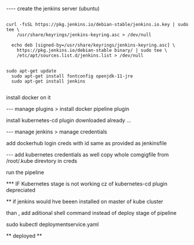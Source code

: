 ---- create the jenkins server (ubuntu)
```

curl -fsSL https://pkg.jenkins.io/debian-stable/jenkins.io.key | sudo tee \
    /usr/share/keyrings/jenkins-keyring.asc > /dev/null
  
  echo deb [signed-by=/usr/share/keyrings/jenkins-keyring.asc] \
    https://pkg.jenkins.io/debian-stable binary/ | sudo tee \
    /etc/apt/sources.list.d/jenkins.list > /dev/null
    
    
sudo apt-get update
  sudo apt-get install fontconfig openjdk-11-jre
  sudo apt-get install jenkins
  
```  

install docker on it

--- manage plugins > install docker pipeline plugin

install kubernetes-cd plugin downloaded already ...

--- manage jenkins > manage credentials

add dockerhub login creds with id same as provided as jenkinsfile

--- add kubernetes credentials as well
copy whole comgigfile from /root/.kube direvtory in creds

run the pipeline



*** IF Kubernetes stage is not working cz of kubernetes-cd plugin depreciated


** if jenkins would hve beeen installed on master of kube cluster

than , add aditional shell command instead of deploy stage of pipeline


sudo kubectl deploymentservice.yaml

** deployed **

